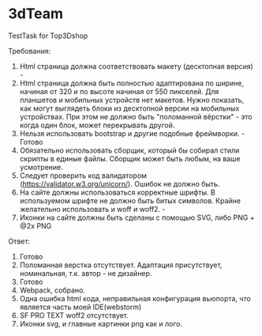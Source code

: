 # 3dTeam
TestTask for Top3Dshop

Требования:
1. Html страница должна соответствовать макету (десктопная версия) -
2. Html страница должна быть полностью адаптирована по ширине, начиная от 320 и по высоте начиная от 550 пикселей. Для планшетов и мобильных устройств нет макетов.
   Нужно показать, как могут выглядеть блоки из десктопной версии на мобильных устройствах. При этом не должно быть "поломанной вёрстки" - это когда один блок, может перекрывать другой. 
3. Нельзя использовать bootstrap и другие подобные фреймворки. - Готово
4. Обязательно использовать сборщик, который бы собирал стили скрипты в единые файлы. Сборщик может быть любым, на ваше усмотрение. 
5. Следует проверить код валидатором (https://validator.w3.org/unicorn/). Ошибок не должно быть. 
6. На сайте должны использоваться корректные шрифты. В используемом шрифте не должно быть битых символов. Крайне желательно использовать и woff и woff2. - 
7. Иконки на сайте должны быть сделаны с помощью SVG, либо PNG + @2x PNG 

Ответ:

1. Готово
2. Поломанная верстка отсутствует. Адаптация присутствует, номинальная, т.к. автор - не дизайнер.
3. Готово
4. Webpack, собрано.
5. Одна ошибка html кода, неправильная конфигурация вьюпорта, что является часть моей IDE(webstorm)
6. SF PRO TEXT woff2 отсутствует. 
7. Иконки svg, и главные картинки png как и лого.
